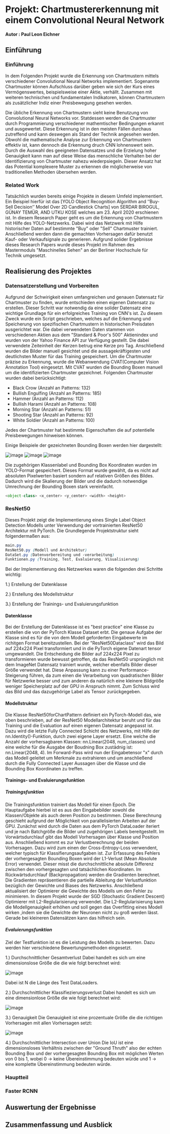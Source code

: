 # Projekt: Chartmustererkennung mit einem Convolutional Neural Network 
**Autor : Paul Leon Eichner**
## Einführung
### Einführung

In dem Folgenden Projekt wurde die Erkennung von Chartmustern mittels verschiedener Convolutional Neural Networks implementiert. 
Sogenannte Chartmuster können Aufschluss darüber geben wie sich der Kurs eines Vermögenswertes, beispielsweise einer Aktie, verhällt. Zusammen mit weiteren technischen und fundamentalen Indikatoren, können Chartmustern als zusätzlicher Indiz einer Preisbewegung gesehen werden.

Die übliche Erkennung von Chartmustern sieht keine Benutzung von Convolutional Neural Networks vor. Statdessen werden die Chartmuster durch Programmierung verschiedener mathemtischer Bedingungen erkannt und ausgewertet. Diese Erkennung ist in den meisten Fällen durchaus zutreffend und kann deswegen als Stand der Technik angesehen werden.
Obwohl die mathematische Analyse zur Erkennung von Chartmustern effektiv ist, kann dennoch die Erkennung druch CNN lohnenswert sein. Durch die Auswahl des geeigneten Datensatzes und die Erzielung hoher Genauigkeit kann man auf diese Weise das menschliche Verhalten bei der Identifizierung von Chartmuster nahezu wiederpsiegeln.
Dieser Ansatz hat das Potential komplexere Muster zu erkennen die möglicherweise von traditionellen Methoden übersehen werden.

### Related Work

Tatsächlich wurden bereits einige Projekte in diesem Umfeld implementiert. Ein Beispiel hierfür ist das
[YOLO Object Recognition Algorithm and ‘‘Buy-Sell Decision’’ Model Over 2D Candlestick Charts] von SERDAR BIROGUL, GÜNAY TEMÜR, AND UTKU KOSE welches am 23. April 2020 erschienen ist. In diesem Research Paper geht es um die Erkennung von Chartmustern mit Hilfe des YOLO-Netzwerks. Dabei wird das Netzwerk mit Hilfe historischer Daten auf bestimmte "Buy" oder "Sell" Chartmuster trainiert. Anschließend werden dann die gemachten Vorhersagen dafür benutzt Kauf- oder Verkaufsignale zu generieren. Aufgrund solider Ergebnisse dieses Research Papers wurde dieses Projekt im Rahmen des Mastermoduls "Maschinelles Sehen" an der Berliner Hochschule für Technik umgesetzt.


## Realisierung des Projektes
### Datensatzerstellung und Vorbereiten
Aufgrund der Schwirigkeit einen umfangreichen und genauen Datensatz für Chartmuster zu finden, wurde entschieden einen eigenen Datensatz zu erstellen. Dieser Schritt war notwendig da eine solider Datensatz eine wichtige Grundlage für ein erfolgreiches Training von CNN's ist. Zu diesem Zweck wurde ein Script geschrieben, welches auf die Erkennung und Speicherung von spezifischen Chartmustern in historischen Preisdaten ausgerichtet war. Die dabei verwendeten Daten stammen von verschiedenen Aktien aus dem "Standard & Poor's 500" Aktienindex und wurden  von der Yahoo Finance API zur Verfügung gestellt. Die dabei verwendete Zeiteinheit der Kerzen betrug eine Kerze pro Tag. 
Anschließend wurden die Bilder manuell gesichtet und die aussagekräftigesten und deutlichsten Muster für das Training gespeichert. 
Um die Chartmuster präzise zu Erkennung, wurde die Webanwendung CVAT(Computer Vision Annotation Tool) eingesetzt. Mit CVAT wurden die Bounding Boxen manuell um die identifizierten Chartmuster gezeichnet.
Folgenden Chartmuster wurden dabei berücksichtigt:

- Black Crow (Anzahl an Patterns: 132)
- Bullish Engulfing (Anzahl an Patterns: 185)
- Hammer (Anzahl an Patterns: 112)
- Bullish Harami (Anzahl an Patterns: 108)
- Morning Star (Anzahl an Patterns: 51)
- Shooting Star (Anzahl an Patterns: 92)
- White Soldier (Anzahl an Patterns: 100)

Jedes der Chartmuster hat bestimmte Eigenschaften die auf potentielle Preisbewegungen hinweisen können.

Einige Beispiele der gezeichneten Bounding Boxen werden hier dargestellt:

![image](https://github.com/pauleichner/MTI-MaschinellesSehen/assets/77249319/e6a92b40-2f04-464e-b1ad-6656bde8c9d4)
![image](https://github.com/pauleichner/MTI-MaschinellesSehen/assets/77249319/48585ffc-79d1-489d-81a2-79e120c646b8)
![image](https://github.com/pauleichner/MTI-MaschinellesSehen/assets/77249319/8c044d57-2e5d-4e10-8746-acc0d96dc607)


Die zugehörigen Klassenlabel und Bounding Box Koordinaten wurden im YOLO-Format gespeichert. Dieses Format wurde gewählt, da es nicht auf absoluten Pixelwerten basiert sondern auf relativen Größen des Bildes. Dadurch wird die Skalierung der Bilder und die dadurch notwendige Umrechnung der Bounding Boxen stark vereinfacht.

```python
<object-class> <x_center> <y_center> <width> <height>
```

### ResNet50
Dieses Projekt zeigt die Implementierung eines Single Label Object Detection Modells unter Verwendung der vortrainierten ResNet50 Architektur mit PyTorch.
Die Grundlegende Projektstruktur sieht folgendermaßen aus:
```scss
main.py
ResNet50.py (Modell und Architektur)
DataSet.py (Datenvorbereitung und -verarbeitung)
Funktionen.py (Training, Test, Evaluierung, Visualisierung)
```
Bei der Implementierung des Netzwerkes waren die folgenden drei Schritte wichtig: 

1.) Erstellung der Datenklasse 

2.) Erstellung des Modellstruktur 

3.) Erstellung der Trainings- und Evaluierungsfunktion

#### Datenklasse
Bei der Erstellung der Datenklasse ist es "best practice" eine Klasse zu erstellen die von der PyTorch Klasse Dataset erbt. 
Die genaue Aufgabe der Klasse sind es für die von dem Modell geforderten Eingabewerte im richitgen Format bereitzustellen.
Bei der "ResNet50Dataclass" wird das Bild auf 224x224 Pixel transformiert und in die PyTorch eigene Datenart tensor umgewandelt. Die Entscheidung die Bilder auf 224x224 Pixel zu transformieren wurde bewusst getroffen, da das ResNet50 ursprünglich mit dem ImageNet Datensatz trainiert wurde, welcher ebenfalls Bilder dieser Größe verwendet hat. Diese Anpassung kann zu einer Performance-Steigerung führen, da zum einen die Verarbeitung von quadratischen Bilder für Netzwerke besser und zum anderen da natürlich eine kleinere Bildgröße weniger Speicherplatz auf der GPU in Anspruch nimmt. Zum Schluss wird das Bild und das dazugehörige Label als Tensor zurückgegeben.

#### Modellstruktur 
Die Klasse ResNet50forChartPattern definiert ein PyTorch-Modell das, wie oben beschrieben, auf der ResNet50 Modellarchitektur beruht und für das Training und die Evaluation auf einen eigenen Datensatz angepasst ist. Dazu wird die letzte Fully Connected Schicht des Netzwerks, mit Hilfe der nn.Identity()-Funktion, durch zwei eigene Layer ersetzt. Eine welche die Anzahl der vorhersagbaren Klassen: nn.Linear(2048, num_classes) und eine welche für die Ausgabe der Boudning Box zustädnig ist: nn.Linear(2048, 4). Im Forward-Pass wird nun der Eingabetensor "x" durch das Modell geleitet um Merkmale zu extrahieren und um anschließend durch die Fully Connected Layer Aussagen über die Klasse und die Bounding Box Koordinaten zu treffen.


#### Trainings- und Evaluierungsfunktion
##### Trainingsfunktion
Die Trainingsfunktion trainiert das Modell für einen Epoch. Die Hauptaufgabe hierbei ist es aus den Eingabebilder sowohl die Klassen/Objekte als auch deren Position zu bestimmen. Diese Berechnung geschieht aufgrund der Möglichkeit von parallelisierten Arbeiten auf der GPU. Zunächst wird durch die Daten aus dem PyTorch DataLoader iteriert und je nach Batchgröße die Bilder und zugehörigen Labels bereitgestellt. Im Vorwärtsdurchlauf gibt das Modell Vorhersagen über Klasse und Position aus. Anschließend kommt es zur Verlustberechnung der beiden Vorhersagen. Dazu wird zum einen der Cross-Entropy-Loss verwendent, welcher typisch für Klassifierungsaufgaben ist. Zur Erfassung des Fehlers der vorhergesagten Bounding Boxen wird der L1-Verlust (Mean Absolute Error) verwendet. Dieser misst die durchschnittliche absolute Differenz zwischen den vorhergesagten und tatsächlichen Koordinaten.
Im Rückwärtsdurchlauf (Backpropagation) werden die Gradienten berechnet. Die Gradienten repräsentieren die partielle Ableitung der Verlustfunktion bezüglich der Gewichte und Biases des Netzwerks. Anschließend aktualisiert der Optimierer die Gewichte des Modells um den Fehler zu minimieren. In diesem Projekt wurde der SGD (Stochastic Gradient Descent) Optimierer mit L2-Reglularisierung verwendet. Die L2-Reglularisierung kann die Modellgenauigkeit erhöhen und soll gegen das Overfitting eines Modell wirken ,indem sie die Gewichte der Neuronen nicht zu groß werden lässt. Gerade bei kleineren Datensätzen kann das hilfreich sein.


##### Evaluierungsfunktion
Ziel der Testfunktion ist es die Leistung des Modells zu bewerten. Dazu werden hier verschiedene Bewertungsmethoden eingesetzt. 

1.) Durchschnittlicher Gesamtverlust
Dabei handelt es sich um eine dimensionslose Größe die die wie folgt berechnet wird:

![image](https://github.com/pauleichner/MTI-MaschinellesSehen/assets/77249319/6dac7673-5972-4fec-b926-b111df791fac)

Dabei ist N die Länge des Test DataLoaders.


2.) Durchschnittlicher Klassifiezierungsverlust
Dabei handelt es sich um eine dimensionlose Größe die wie folgt berechnet wird:

![image](https://github.com/pauleichner/MTI-MaschinellesSehen/assets/77249319/34afeea2-704e-4a26-bc9f-afca116dd3a1)

3.) Genauigkeit
Die Genauigkeit ist eine prozentuale Größe die die richtigen Vorhersagen mit allen Vorhersagen setzt:

![image](https://github.com/pauleichner/MTI-MaschinellesSehen/assets/77249319/a7a0d7be-66f8-4a41-b650-fb931c6c72f3)

4.) Durchschnittlicher Intersection over Union
Die IoU ist eine dimensionsloses Verhältnis zwischen der "Ground Thruth" also der echten Bounding Box und der vorhergesagten Bounding Box mit möglichen Werten von 0 bis 1, wobei 0 -> keine Übereinstimmung bedeuten würde und 1 -> eine komplette Übereinstimmung bedeuten würde.


### Hauptteil





### Faster RCNN



## Auswertung der Ergebnisse


## Zusammenfassung und Ausblick
